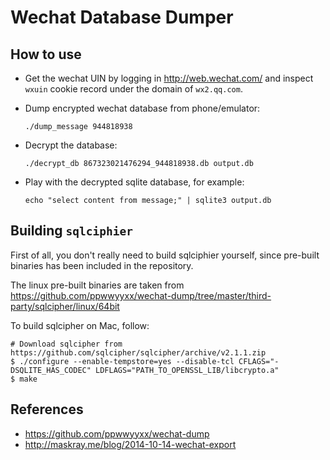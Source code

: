 Wechat Database Dumper
======================

How to use
----------
- Get the wechat UIN by logging in http://web.wechat.com/ and inspect `wxuin`
  cookie record under the domain of `wx2.qq.com`.

- Dump encrypted wechat database from phone/emulator:

    `./dump_message 944818938`

- Decrypt the database:

    `./decrypt_db 867323021476294_944818938.db output.db`

- Play with the decrypted sqlite database, for example:

    `echo "select content from message;" | sqlite3 output.db`


Building `sqlciphier`
--------------------
First of all, you don't really need to build sqlciphier yourself, since
pre-built binaries has been included in the repository.

The linux pre-built binaries are taken from
https://github.com/ppwwyyxx/wechat-dump/tree/master/third-party/sqlcipher/linux/64bit

To build sqlcipher on Mac, follow:

    # Download sqlcipher from https://github.com/sqlcipher/sqlcipher/archive/v2.1.1.zip
    $ ./configure --enable-tempstore=yes --disable-tcl CFLAGS="-DSQLITE_HAS_CODEC" LDFLAGS="PATH_TO_OPENSSL_LIB/libcrypto.a"
    $ make

References
----------
- https://github.com/ppwwyyxx/wechat-dump
- http://maskray.me/blog/2014-10-14-wechat-export
